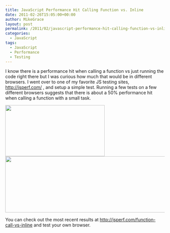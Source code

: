 ```yaml
---
title: JavaScript Performance Hit Calling Function vs. Inline
date: 2011-02-26T15:05:00+00:00
author: MikeGrace
layout: post
permalink: /2011/02/javascript-performance-hit-calling-function-vs-inline/
categories:
  - JavaScript
tags:
  - JavaScript
  - Performance
  - Testing
---
```

I know there is a performance hit when calling a function vs just running the code right there but I was curious how much that would be in different browsers. I went over to one of my favorite JS testing sites, <http://jsperf.com/> , and setup a simple test. Running a few tests on a few different browsers suggests that there is about a 50% performance hit when calling a function with a small task.

<img class="alignnone" src="http://mikegrace.s3.amazonaws.com/geek-blog/js-function-call-vs-inline-zoom.png" alt="" width="314" height="162" />

<img class="alignnone" src="http://mikegrace.s3.amazonaws.com/geek-blog/js-function-call-vs-inline.png" alt="" width="580" height="178" />

You can check out the most recent results at <http://jsperf.com/function-call-vs-inline> and test your own browser.